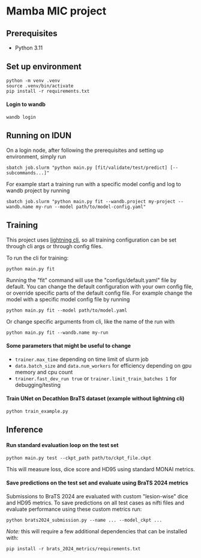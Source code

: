 # Mamba MIC project

## Prerequisites

- Python 3.11

## Set up environment

```shell
python -m venv .venv
source .venv/bin/activate
pip install -r requirements.txt
```

#### Login to wandb

`wandb login`

## Running on IDUN

On a login node, after following the prerequisites and setting up environment, simply run

```shell
sbatch job.slurm "python main.py [fit/validate/test/predict] [--subcommands...]"
```

For example start a training run with a specific model config and log to wandb project by running

```shell
sbatch job.slurm "python main.py fit --wandb.project my-project --wandb.name my-run --model path/to/model-config.yaml"
```

## Training

This project uses [lightning cli](https://lightning.ai/docs/pytorch/stable/cli/lightning_cli.html), so all training configuration can be set through cli args or through config files.

To run the cli for training:

`python main.py fit`

Running the "fit" command will use the "configs/default.yaml" file by default. You can change the default configuration with your own config file, or override specific parts of the default config file. For example change the model with a specific model config file by running 

`python main.py fit --model path/to/model.yaml`

Or change specific arguments from cli, like the name of the run with

`python main.py fit --wandb.name my-run`

#### Some parameters that might be useful to change

- `trainer.max_time` depending on time limit of slurm job
- `data.batch_size` and `data.num_workers` for efficiency depending on gpu memory and cpu count
- `trainer.fast_dev_run true` or `trainer.limit_train_batches 1` for debugging/testing

#### Train UNet on Decathlon BraTS dataset (example without lightning cli)

`python train_example.py`

## Inference

#### Run standard evaluation loop on the test set

`python main.py test --ckpt_path path/to/ckpt_file.ckpt`

This will measure loss, dice score and HD95 using standard MONAI metrics.

#### Save predictions on the test set and evaluate using BraTS 2024 metrics

Submissions to BraTS 2024 are evaluated with custom "lesion-wise" dice and HD95 metrics. To save predictions on all test cases as nifti files and evaluate performance using these custom metrics run:

`python brats2024_submission.py --name ... --model_ckpt ...`

*Note:* this will require a few additional dependencies that can be installed with:

`pip install -r brats_2024_metrics/requirements.txt`